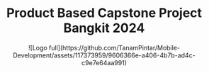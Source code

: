 <p align="center">
  <h1 align="center"><b>Product Based Capstone Project Bangkit 2024</b></h1>
</p>

<p align="center">
![Logo full](https://github.com/TanamPintar/Mobile-Development/assets/117373959/9606366e-a406-4b7b-ad4c-c9e7e64aa991)
</p>
